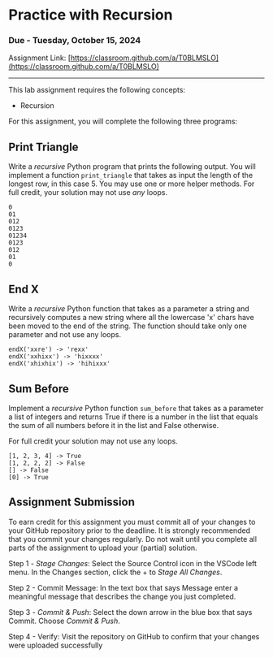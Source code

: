 # Practice with Recursion

### Due - Tuesday, October 15, 2024

Assignment Link: [https://classroom.github.com/a/T0BLMSLO](https://classroom.github.com/a/T0BLMSLO)
 
 <hr/>

This lab assignment requires the following concepts:
- Recursion

For this assignment, you will complete the following three programs:

## Print Triangle
Write a *recursive* Python program that prints the following output. You will
implement a function `print_triangle` that takes as input the length of the
longest row, in this case 5. You may use one or more helper methods. For full
credit, your solution may not use *any* loops.

```
0
01
012
0123
01234
0123
012
01
0
```

## End X
Write a *recursive* Python function that takes as a parameter a string and
recursively computes a new string where all the lowercase 'x' chars have been
moved to the end of the string. The function should take only one parameter and 
not use any loops.

```
endX('xxre') -> 'rexx'
endX('xxhixx') -> 'hixxxx'
endX('xhixhix') -> 'hihixxx'
```

## Sum Before
Implement a *recursive* Python function `sum_before` that takes as a
parameter a list of integers and returns True if there is a number in the list
that equals the sum of all numbers before it in the list and False otherwise.

For full credit your solution may not use any loops.

```
[1, 2, 3, 4] -> True
[1, 2, 2, 2] -> False
[] -> False
[0] -> True
```

## Assignment Submission

To earn credit for this assignment you must commit all of your changes to your GitHub repository prior to the deadline. It is strongly recommended that you commit your changes regularly. Do not wait until you complete all parts of the assignment to upload your (partial) solution.

Step 1 - *Stage Changes*: Select the Source Control icon in the VSCode left menu. In the Changes section, click the + to *Stage All Changes*.

Step 2 - Commit Message: In the text box that says Message enter a meaningful message that describes the change you just completed.

Step 3 - *Commit & Push*: Select the down arrow in the blue box that says Commit. Choose *Commit & Push*.

Step 4 - Verify: Visit the repository on GitHub to confirm that your changes were uploaded successfully
